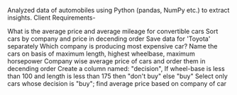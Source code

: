 Analyzed data of automobiles using Python (pandas, NumPy etc.) to extract insights. Client Requirements-

What is the average price and average mileage for convertible cars
Sort cars by company and price in decending order
Save data for 'Toyota' separately
Which company is producing most expensive car?
Name the cars on basis of maximum length, highest wheelbase, maximum horsepower
Company wise average price of cars and order them in decending order
Create a column named: "decision", If wheel-base is less than 100 and length is less than 175 then "don't buy" else "buy"
Select only cars whose decision is "buy"; find average price based on company of car
